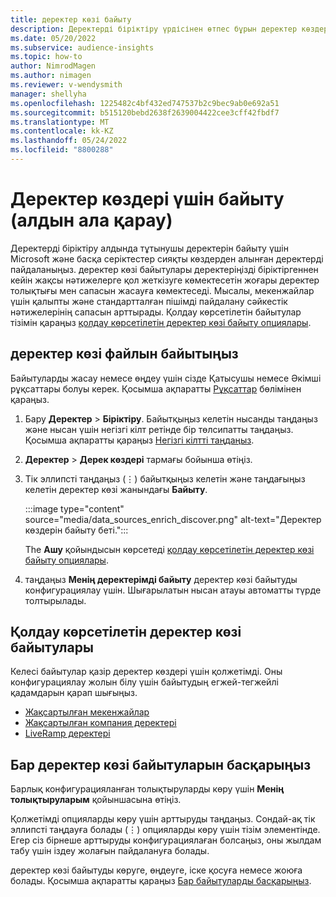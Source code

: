 ```yaml
---
title: деректер көзі байыту
description: Деректерді біріктіру үрдісінен өтпес бұрын деректер көздерін байытыңыз.
ms.date: 05/20/2022
ms.subservice: audience-insights
ms.topic: how-to
author: NimrodMagen
ms.author: nimagen
ms.reviewer: v-wendysmith
manager: shellyha
ms.openlocfilehash: 1225482c4bf432ed747537b2c9bec9ab0e692a51
ms.sourcegitcommit: b515120bebd2638f2639004422cee3cff42fbdf7
ms.translationtype: MT
ms.contentlocale: kk-KZ
ms.lasthandoff: 05/24/2022
ms.locfileid: "8800288"
---
```

# <a name="enrichment-for-data-sources-preview"></a>Деректер көздері үшін байыту (алдын ала қарау)

Деректерді біріктіру алдында тұтынушы деректерін байыту үшін Microsoft және басқа серіктестер сияқты көздерден алынған деректерді пайдаланыңыз. деректер көзі байытулары деректеріңізді біріктіргеннен кейін жақсы нәтижелерге қол жеткізуге көмектесетін жоғары деректер толықтығы мен сапасын жасауға көмектеседі. Мысалы, мекенжайлар үшін қалыпты және стандартталған пішімді пайдалану сәйкестік нәтижелерінің сапасын арттырады. Қолдау көрсетілетін байытулар тізімін қараңыз [қолдау көрсетілетін деректер көзі байыту опциялары](#supported-data-source-enrichments).

## <a name="enrich-a-data-source"></a>деректер көзі файлын байытыңыз

Байытуларды жасау немесе өңдеу үшін сізде Қатысушы немесе Әкімші рұқсаттары болуы керек. Қосымша ақпаратты [Рұқсаттар](permissions.md) бөлімінен қараңыз.  

1. Бару **Деректер** > **Біріктіру**. Байытқыңыз келетін нысанды таңдаңыз және нысан үшін негізгі кілт ретінде бір төлсипатты таңдаңыз. Қосымша ақпаратты қараңыз [Негізгі кілтті таңдаңыз](map-entities.md#select-primary-key-and-semantic-type-for-attributes).

1. **Деректер** > **Дерек көздері** тармағы бойынша өтіңіз.

1. Тік эллипсті таңдаңыз (&vellip;) байытқыңыз келетін және таңдағыңыз келетін деректер көзі жанындағы **Байыту**.

   :::image type="content" source="media/data_sources_enrich_discover.png" alt-text="Деректер көздерін байыту беті.":::

   The **Ашу** қойындысын көрсетеді [қолдау көрсетілетін деректер көзі байыту опциялары](#supported-data-source-enrichments).

1. таңдаңыз **Менің деректерімді байыту** деректер көзі байытуды конфигурациялау үшін. Шығарылатын нысан атауы автоматты түрде толтырылады.

## <a name="supported-data-source-enrichments"></a>Қолдау көрсетілетін деректер көзі байытулары

Келесі байытулар қазір деректер көздері үшін қолжетімді. Оны конфигурациялау жолын білу үшін байытудың егжей-тегжейлі қадамдарын қарап шығыңыз.

- [Жақсартылған мекенжайлар](enrichment-enhanced-addresses.md)
- [Жақсартылған компания деректері](enrichment-enhanced-company-data.md)
- [LiveRamp деректері](enrichment-liveramp.md)

## <a name="manage-existing-data-source-enrichments"></a>Бар деректер көзі байытуларын басқарыңыз

Барлық конфигурацияланған толықтыруларды көру үшін **Менің толықтыруларым** қойыншасына өтіңіз.

Қолжетімді опцияларды көру үшін арттыруды таңдаңыз. Сондай-ақ тік эллипсті таңдауға болады (&vellip;) опцияларды көру үшін тізім элементінде. Егер сіз бірнеше арттыруды конфигурациялаған болсаңыз, оны жылдам табу үшін іздеу жолағын пайдалануға болады.

деректер көзі байытуды көруге, өңдеуге, іске қосуға немесе жоюға болады. Қосымша ақпаратты қараңыз [Бар байытуларды басқарыңыз](enrichment-hub.md).
